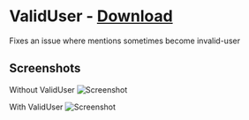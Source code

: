 # ValidUser - [Download](https://github.com/js6pak/aliucord-plugins/blob/builds/ValidUser.zip?raw=true)

Fixes an issue where mentions sometimes become invalid-user

## Screenshots

Without ValidUser
![Screenshot](https://cdn.discordapp.com/attachments/876523023853830185/876526964289191936/without.png)

With ValidUser
![Screenshot](https://cdn.discordapp.com/attachments/876523023853830185/876526970966519808/with.png)
